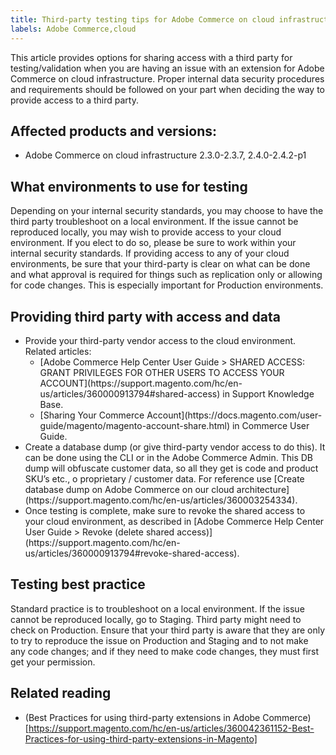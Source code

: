 ```yaml
---
title: Third-party testing tips for Adobe Commerce on cloud infrastructure
labels: Adobe Commerce,cloud
---
```


This article provides options for sharing access with a third party for testing/validation when you are having an issue with an extension for Adobe Commerce on cloud infrastructure.
Proper internal data security procedures and requirements should be followed on your part when deciding the way to provide access to a third party.

## Affected products and versions:

* Adobe Commerce on cloud infrastructure 2.3.0-2.3.7, 2.4.0-2.4.2-p1

## What environments to use for testing

Depending on your internal security standards, you may choose to have the third party troubleshoot on a local environment. If the issue cannot be reproduced locally, you may wish to provide access to your cloud environment. If you elect to do so, please be sure to work within your internal security standards. If providing access to any of your cloud environments, be sure that your third-party is clear on what can be done and what approval is required for things such as replication only or allowing for code changes. This is especially important for Production environments.

## Providing third party with access and data

<ul>
<li>Provide your third-party vendor access to the cloud environment. Related articles:
<ul>
<li>[Adobe Commerce Help Center User Guide > SHARED ACCESS: GRANT PRIVILEGES FOR OTHER USERS TO ACCESS YOUR ACCOUNT](https://support.magento.com/hc/en-us/articles/360000913794#shared-access) in Support Knowledge Base.</li>
<li>[Sharing Your Commerce Account](https://docs.magento.com/user-guide/magento/magento-account-share.html) in Commerce User Guide.</li>
</ul>   
</li>
<li>Create a database dump (or give third-party vendor access to do this). It can be done using the CLI or in the Adobe Commerce Admin. This DB dump will obfuscate customer data, so all they get is code and product SKU’s etc., o proprietary / customer data.
For reference use [Create database dump on Adobe Commerce on our cloud architecture](https://support.magento.com/hc/en-us/articles/360003254334).</li>
<li>Once testing is complete, make sure to revoke the shared access to your cloud environment, as described in [Adobe Commerce Help Center User Guide > Revoke (delete shared access)](https://support.magento.com/hc/en-us/articles/360000913794#revoke-shared-access).</li>
</ul>

## Testing best practice

Standard practice is to troubleshoot on a local environment. If the issue cannot be reproduced locally, go to Staging. Third party might need to check on Production. Ensure that your third party is aware that they are only to try to reproduce the issue on Production and Staging and to not make any code changes; and if they need to make code changes, they must first get your permission.


## Related reading

* (Best Practices for using third-party extensions in Adobe Commerce)[https://support.magento.com/hc/en-us/articles/360042361152-Best-Practices-for-using-third-party-extensions-in-Magento]
